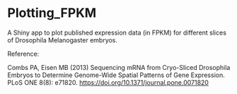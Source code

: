 # Plotting_FPKM
A Shiny app to plot published expression data (in FPKM) for different slices of Drosophila Melanogaster embryos. 

Reference:

Combs PA, Eisen MB (2013) Sequencing mRNA from Cryo-Sliced Drosophila Embryos to Determine Genome-Wide Spatial Patterns of Gene Expression. PLoS ONE 8(8): e71820. https://doi.org/10.1371/journal.pone.0071820
